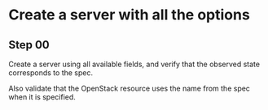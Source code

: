 # Create a server with all the options

## Step 00

Create a server using all available fields, and verify that the observed state corresponds to the spec.

Also validate that the OpenStack resource uses the name from the spec when it is specified.
